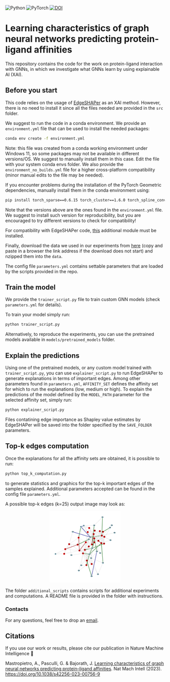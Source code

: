 ![Python](https://img.shields.io/badge/python-3670A0?style=for-the-badge&logo=python&logoColor=ffdd54) ![PyTorch](https://img.shields.io/badge/PyTorch-%23EE4C2C.svg?style=for-the-badge&logo=PyTorch&logoColor=white) [![DOI](https://zenodo.org/badge/612592716.svg)](https://zenodo.org/badge/latestdoi/612592716)

# Learning characteristics of graph neural networks predicting protein-ligand affinities

This repository contains the code for the work on protein-ligand interaction with GNNs, in which we investigate what GNNs learn by using explainable AI (XAI).

## Before you start
This code relies on the usage of [EdgeSHAPer](https://github.com/AndMastro/EdgeSHAPer) as an XAI method. However, there is no need to install it since all the files needed are provided in the ```src``` folder.

We suggest to run the code in a conda environment. We provide an ```environment.yml``` file that can be used to install the needed packages:

```bash
conda env create -f environment.yml
```

Note: this file was created from a conda working environment under Windows 11, so some packages may not be available in different versions/OS. We suggest to manually install them in this case. Edit the file with your system conda envs folder. We also provide the ```environment_no_builds.yml``` file for a higher cross-platform compatibility (minor manual edits to the file may be needed).

If you encounter problems during the installation of the PyTorch Geometric dependencies, manually install them in the conda environment using:

```bash
pip install torch_sparse==0.6.15 torch_cluster==1.6.0 torch_spline_conv==1.2.1 torch_geometric==2.1.0.post1 -f https://data.pyg.org/whl/torch-1.12.0+cu116.html
```

Note that the versions above are the ones found in the ```environment.yml``` file. We suggest to install such version for reproducibility, but you are encouraged to try different versions to check for compatibility!

For compatibility with EdgeSHAPer code, [this](https://github.com/c-feldmann/rdkit_heatmaps) additional module must be installed. 

Finally, download the data we used in our experiments from [here](http://bioinfo-pharma.u-strasbg.fr/labwebsite/downloads/pdbbind.tgz) (copy and paste in a browser the link address if the download does not start) and nzipped them into the ```data```.

The config file ```parameters.yml``` contains settable parameters that are loaded by the scripts provided in the repo.

## Train the model

We provide the ```trainer_script.py``` file to train custom GNN models (check ```parameters.yml``` for details).

To train your model simply run:

```bash
python trainer_script.py
```
Alternatively, to reproduce the experiments, you can use the pretrained models available in ```models/pretrained_models``` folder.

## Explain the predictions

Using one of the pretrained models, or any custom model trained with ```trainer_script.py```, you can use ```explainer_script.py``` to run EdgeSHAPer to generate explanations in terms of important edges. Among other parameters found in ```parameters.yml```, ```AFFINITY_SET``` defines the affinity set for which to run the explanations (low, medium or high). To explain the predictions of the model defined by the ```MODEL_PATH``` parameter for the selected affinity set, simply run:

```bash
python explainer_script.py
```

Files contatining edge importance as Shapley value estimates by EdgeSHAPer will be saved into the folder specified by the ```SAVE_FOLDER``` parameters.

## Top-k edges computation

Once the explanations for all the affinity sets are obtained, it is possible to run:

```bash
python top_k_computation.py
```

to generate statistics and graphics for the top-k important edges of the samples explained. Additional parameters accepted can be found in the config file ```parameters.yml```.

A possible top-k edges (k=25) output image may look as:

<p align="center">
  <img src="results/explanations/GC_GNN/high affinity/5lwe/5lwe_EdgeSHAPer_top_25_edges_full_graph.png" alt="top-k edges for an example complex" width=45%>
</p>

The folder ```additional_scripts``` contains scripts for additional experiments and computations. A README file is provided in the folder with instructions.

### Contacts

For any questions, feel free to drop an [email](mailto:mastropietro@diag.uniroma1.it).

## Citations

If you use our work or results, please cite our publication in Nature Machine Intelligence 🧠

Mastropietro, A., Pasculli, G. & Bajorath, J. [Learning characteristics of graph neural networks predicting protein–ligand affinities](https://rdcu.be/dqZlS
). Nat Mach Intell (2023). https://doi.org/10.1038/s42256-023-00756-9 
